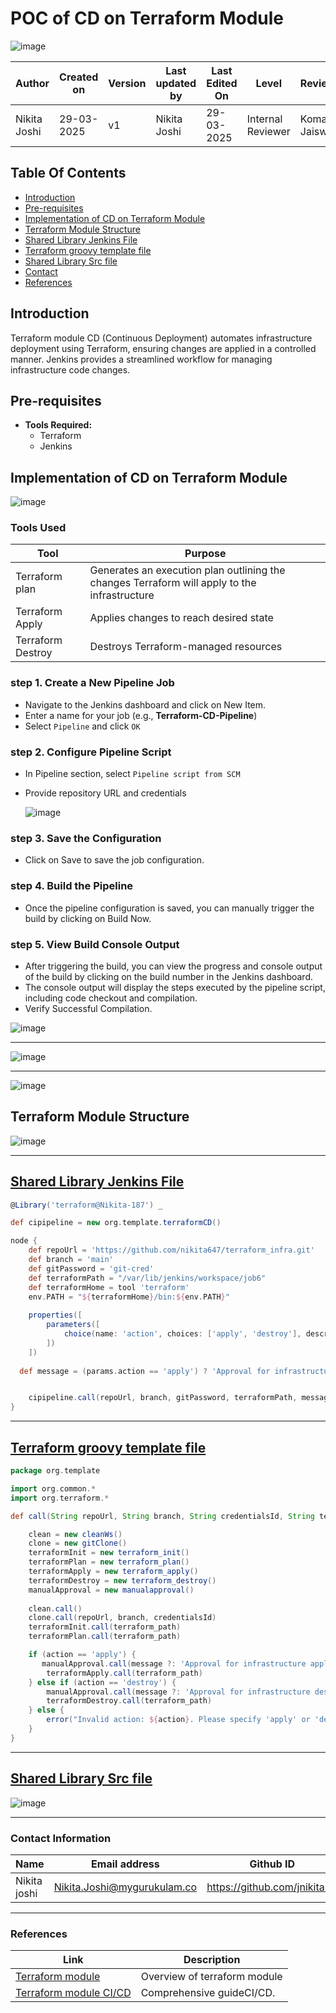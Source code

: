 # POC of CD on Terraform Module
![image](https://github.com/user-attachments/assets/b8d4409f-ff38-4700-be8c-aa534e1ebd04)


| **Author** | **Created on** | **Version** | **Last updated by**|**Last Edited On**|**Level** |**Reviewer** |
|------------|---------------------------|-------------|----------------|-----|-------------|-------------| 
| Nikita Joshi|   29-03-2025          | v1          | Nikita Joshi   |29-03-2025    |  Internal Reviewer | Komal Jaiswal |

## Table Of Contents
- [Introduction](#introduction)
- [Pre-requisites](#pre-requisites)
- [Implementation of CD on Terraform Module](#implementation-of-cd-on-terraform-module)
- [Terraform Module Structure](#terraform-module-structure)
- [Shared Library Jenkins File](#shared-library-jenkins-file)
- [Terraform groovy template file](#terraform-groovy-template-file)
- [Shared Library Src file](#shared-library-src-file)
- [Contact](#contact-information)
- [References](#references)

## Introduction
Terraform module CD (Continuous Deployment) automates infrastructure deployment using Terraform, ensuring changes are applied in a controlled manner. Jenkins provides a streamlined workflow for managing infrastructure code changes.

## Pre-requisites
- **Tools Required:**
  - Terraform
  - Jenkins

## Implementation of CD on Terraform Module

![image](https://github.com/user-attachments/assets/324551c5-c446-45da-b685-28c39dcff6c4)


### Tools Used

| Tool              | Purpose                                                                 |
|-------------------|-------------------------------------------------------------------------|
| Terraform plan    | Generates an execution plan outlining the changes Terraform will apply to the infrastructure|
| Terraform Apply   | Applies changes to reach desired state                                  |
| Terraform Destroy | Destroys Terraform-managed resources                                   |



### step 1. **Create a New Pipeline Job**
   - Navigate to the Jenkins dashboard and click on New Item.
   - Enter a name for your job (e.g., **Terraform-CD-Pipeline**)
   - Select `Pipeline` and click `OK`

### step 2. **Configure Pipeline Script**
   - In Pipeline section, select `Pipeline script from SCM`
   - Provide repository URL and credentials
     
     ![image](https://github.com/user-attachments/assets/f1c525a8-d496-4f9a-9e45-df2896537d2c)


### step 3.  **Save the Configuration**
  - Click on Save to save the job configuration.

### step 4. **Build the Pipeline**
  - Once the pipeline configuration is saved, you can manually trigger the build by clicking on Build Now.

### step 5.  **View Build Console Output**

- After triggering the build, you can view the progress and console output of the build by clicking on the build number in the Jenkins dashboard.
- The console output will display the steps executed by the pipeline script, including code checkout and compilation.
- Verify Successful Compilation.
    
![image](https://github.com/user-attachments/assets/696abf93-4421-41ce-bdb8-6bd15af15cac)
___
![image](https://github.com/user-attachments/assets/b31b1cda-a86b-4cad-8267-4c17774e7dd2)

___
![image](https://github.com/user-attachments/assets/7dc006a6-5123-434c-92ec-3e71968e78b5)




    
## Terraform Module Structure

![image](https://github.com/user-attachments/assets/e712ad44-1af9-48a1-bbd9-a3c0f492f555)
___

## [Shared Library Jenkins File]()
```groovy
@Library('terraform@Nikita-187') _

def cipipeline = new org.template.terraformCD()

node {
    def repoUrl = 'https://github.com/nikita647/terraform_infra.git'
    def branch = 'main'
    def gitPassword = 'git-cred'
    def terraformPath = "/var/lib/jenkins/workspace/job6"
    def terraformHome = tool 'terraform'
    env.PATH = "${terraformHome}/bin:${env.PATH}"
    
    properties([
        parameters([
            choice(name: 'action', choices: ['apply', 'destroy'], description: 'Choose any one option')
        ])
    ])
    
  def message = (params.action == 'apply') ? 'Approval for infrastructure apply' : 'Approval for infrastructure destroy'


    cipipeline.call(repoUrl, branch, gitPassword, terraformPath, message, params.action)
}
```

___
## [Terraform groovy template file](https://github.com/snaatak-Zero-Downtime-Crew/shared-library/blob/Nikita-SCRUM-337/src/org/template/terrraformCD.groovy)

``` groovy
package org.template

import org.common.*
import org.terraform.*

def call(String repoUrl, String branch, String credentialsId, String terraform_path, String message, String action) {

    clean = new cleanWs()
    clone = new gitClone()
    terraformInit = new terraform_init()
    terraformPlan = new terraform_plan()
    terraformApply = new terraform_apply()
    terraformDestroy = new terraform_destroy()
    manualApproval = new manualapproval()
    
    clean.call()
    clone.call(repoUrl, branch, credentialsId)
    terraformInit.call(terraform_path)
    terraformPlan.call(terraform_path)

    if (action == 'apply') {
       manualApproval.call(message ?: 'Approval for infrastructure apply')
        terraformApply.call(terraform_path)
    } else if (action == 'destroy') {
        manualApproval.call(message ?: 'Approval for infrastructure destroy')
        terraformDestroy.call(terraform_path)
    } else {
        error("Invalid action: ${action}. Please specify 'apply' or 'destroy'.")
    }
}
```

___
## [Shared Library Src file](https://github.com/snaatak-Zero-Downtime-Crew/shared-library/tree/Nikita-SCRUM-337/src/org)

![image](https://github.com/user-attachments/assets/7a4fa22b-3888-49bb-a70b-2f1c84a8fda5)

___
### **Contact Information**

| **Name** | **Email address**            | **Github ID**
|----------|-------------------------------|-------------------|
| Nikita joshi    |  Nikita.Joshi@mygurukulam.co   | https://github.com/jnikita19  |

---
### **References**

| **Link** | **Description**            |
|----------|-------------------------------|
| [Terraform module ](https://spacelift.io/blog/what-are-terraform-modules-and-how-do-they-work/)     | Overview of terraform module          |
| [Terraform module CI/CD](https://spacelift.io/blog/terraform-in-ci-cd)   | Comprehensive guideCI/CD. |

